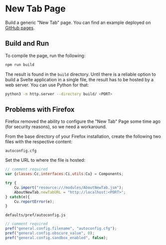 # New Tab Page

Build a generic "New Tab" page. You can find an example deployed on [GitHub pages](https://alexanderkosnac.github.io/new-tab/).


## Build and Run

To compile the page, run the following:

```bash
npm run build
```

The result is found in the `build` directory.
Until there is a reliable option to build a Svelte application in a single file, the result has to be hosted by a web server.
You can use Python for that:

```bash
python3 -m http.server --directory build/ <PORT>
```


## Problems with Firefox

Firefox removed the ability to configure the "New Tab" Page some time ago
(for security reasons), so we need a workaround.

From the base directory of your Firefox installation, create the following two
files with the respective content:


`autoconfig.cfg`

Set the URL to where the file is hosted:

```javascript
// comment required
var {classes:Cc,interfaces:Ci,utils:Cu} = Components;

try {
    Cu.import("resource:///modules/AboutNewTab.jsm");
    AboutNewTab.newTabURL = "http://localhost:<PORT>";
} catch(e){
    Cu.reportError(e);
}
```


`defaults/pref/autoconfig.js`

```javascript
// comment required
pref("general.config.filename", "autoconfig.cfg");
pref("general.config.obscure_value", 0);
pref("general.config.sandbox_enabled", false);
```
